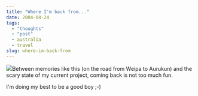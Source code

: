 ```yaml
---
title: "Where I'm back from..."
date: 2004-08-24
tags: 
  - "thoughts"
  - "post"
  - australia
  - travel
slug: where-im-back-from
---
```


![](/assets/images/movable-type-blog-archives/weipa-to-aurukun.jpg)Between memories like this (on the road from Weipa to Aurukun) and the scary state of my current project, coming back is not too much fun.

I'm doing my best to be a good boy ;-)
